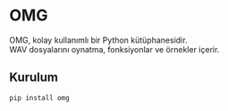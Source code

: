 # OMG

OMG, kolay kullanımlı bir Python kütüphanesidir.  
WAV dosyalarını oynatma, fonksiyonlar ve örnekler içerir.

## Kurulum

```bash
pip install omg

